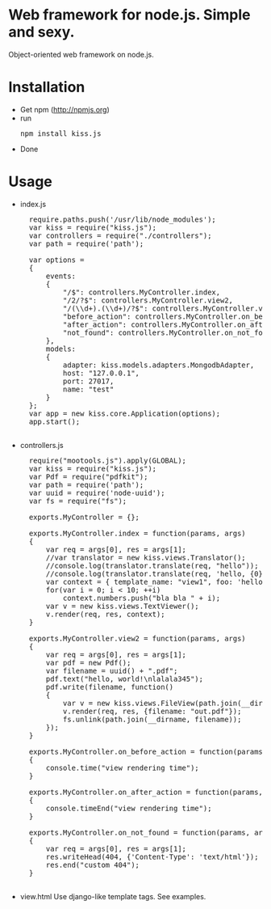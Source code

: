 # Web framework for node.js. Simple and sexy.

Object-oriented web framework on node.js.

# Installation

* Get npm (http://npmjs.org)
* run <pre>npm install kiss.js</pre>
* Done

# Usage

* index.js
	<pre>
	require.paths.push('/usr/lib/node_modules');
	var kiss = require("kiss.js");
	var controllers = require("./controllers");
	var path = require('path');

	var options =
	{
		events:
		{
			"/$": controllers.MyController.index,
			"/2/?$": controllers.MyController.view2,
			"/(\\d+).(\\d+)/?$": controllers.MyController.view2,
			"before_action": controllers.MyController.on_before_action,
			"after_action": controllers.MyController.on_after_action,
			"not_found": controllers.MyController.on_not_found
		},
		models:
		{
			adapter: kiss.models.adapters.MongodbAdapter, 
			host: "127.0.0.1",
			port: 27017, 
			name: "test"
		}
	};
	var app = new kiss.core.Application(options);
	app.start();
	</pre>
* controllers.js
	<pre>
	require("mootools.js").apply(GLOBAL);
	var kiss = require("kiss.js");
	var Pdf = require("pdfkit");
	var path = require('path');
	var uuid = require('node-uuid');
	var fs = require("fs");

	exports.MyController = {};

	exports.MyController.index = function(params, args)
	{
		var req = args[0], res = args[1];
		//var translator = new kiss.views.Translator();
		//console.log(translator.translate(req, "hello"));
		//console.log(translator.translate(req, 'hello, {0}', "Стас"));
		var context = { template_name: "view1", foo: 'hello', names: ["Stas", "Boris"], numbers: [], name: function() { return "Bob"; } };
		for(var i = 0; i < 10; ++i)
			context.numbers.push("bla bla " + i);
		var v = new kiss.views.TextViewer();
		v.render(req, res, context);
	}

	exports.MyController.view2 = function(params, args)
	{
		var req = args[0], res = args[1];
		var pdf = new Pdf();
		var filename = uuid() + ".pdf";
		pdf.text("hello, world!\nlalala345");
		pdf.write(filename, function()
		{
			var v = new kiss.views.FileView(path.join(__dirname, filename));
			v.render(req, res, {filename: "out.pdf"});
			fs.unlink(path.join(__dirname, filename));
		});
	}

	exports.MyController.on_before_action = function(params, args)
	{
		console.time("view rendering time");
	}

	exports.MyController.on_after_action = function(params, args)
	{
		console.timeEnd("view rendering time");
	}

	exports.MyController.on_not_found = function(params, args)
	{
		var req = args[0], res = args[1];
		res.writeHead(404, {'Content-Type': 'text/html'});
		res.end("custom 404");
	}
	</pre>
* view.html
	Use django-like template tags. See examples.
